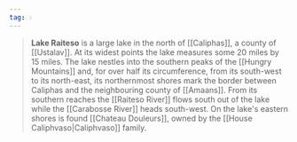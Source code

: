 ```yaml
---
tag: 💧
---
```

> **Lake Raiteso** is a large lake in the north of [[Caliphas]], a county of [[Ustalav]]. At its widest points the lake measures some 20 miles by 15 miles. The lake nestles into the southern peaks of the [[Hungry Mountains]] and, for over half its circumference, from its south-west to its north-east, its northernmost shores mark the border between Caliphas and the neighbouring county of [[Amaans]]. From its southern reaches the [[Raiteso River]] flows south out of the lake while the [[Carabosse River]] heads south-west. On the lake's eastern shores is found [[Chateau Douleurs]], owned by the [[House Caliphvaso|Caliphvaso]] family.








